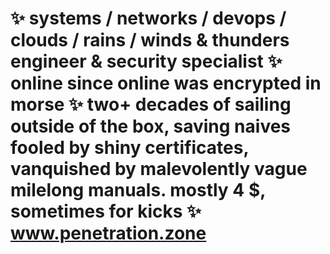# ✨ systems / networks / devops / clouds / rains / winds & thunders engineer & security specialist ✨ online since online was encrypted in morse ✨ two+ decades of sailing  outside of the box, saving naives fooled by shiny certificates, vanquished by malevolently vague milelong manuals. mostly 4 $, sometimes for kicks ✨ www.penetration.zone







